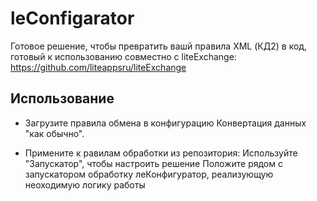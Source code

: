 # leConfigarator

Готовое решение, чтобы превратить вашй правила XML (КД2) в код, готовый к использованию совместно с liteExchange:
<https://github.com/liteappsru/liteExchange>

## Использование

* Загрузите правила обмена в конфигурацию Конвертация данных "как обычно".

* Примените к равилам обработки из репозитория:
Используйте "Запускатор", чтобы настроить решение
Положите рядом с запускатором обработку леКонфигуратор, реализующую неоходимую логику работы
